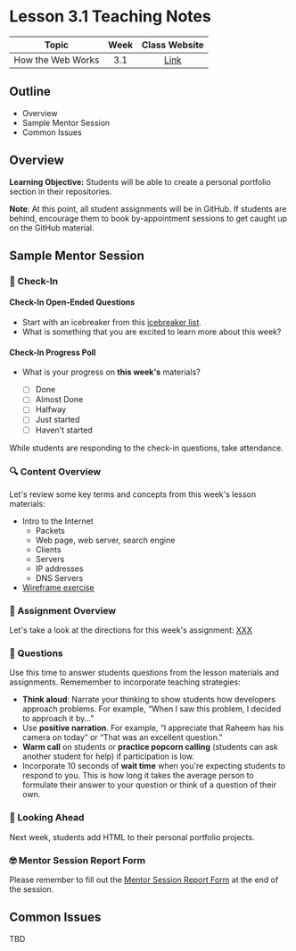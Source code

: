 # Lesson 3.1 Teaching Notes 

| **Topic** | **Week** | **Class Website** |
| :---: | :---: | :---: |
| How the Web Works | 3.1 | [Link](https://learn.codethedream.org/dorado-lesson-3-1/) |

## Outline 
- Overview
- Sample Mentor Session
- Common Issues

## Overview 

**Learning Objective:** Students will be able to create a personal portfolio section in their repositories. 

**Note**: At this point, all student assignments will be in GitHub. If students are behind, encourage them to book by-appointment sessions to get caught up on the GitHub material. 

## Sample Mentor Session 

### :wave: Check-In

#### Check-In Open-Ended Questions 

- Start with an icebreaker from this [icebreaker list](https://docs.google.com/document/d/1WbwKn8B5GfRueq7Zbw0zx_k15aqyIqIs23i_WHI-pPI/edit?usp=sharing). 
- What is something that you are excited to learn more about this week? 

#### Check-In Progress Poll 

- What is your progress on **this week's** materials?

  - [ ] Done
  - [ ] Almost Done
  - [ ] Halfway
  - [ ] Just started
  - [ ] Haven't started

While students are responding to the check-in questions, take attendance. 

### :mag: Content Overview 

Let's review some key terms and concepts from this week's lesson materials: 
 
- Intro to the Internet 
  - Packets 
  - Web page, web server, search engine 
  - Clients 
  - Servers
  - IP addresses 
  - DNS Servers 
- [Wireframe exercise](https://learn.codethedream.org/intro-to-programming-wireframe-exercise/)

### :notebook: Assignment Overview

Let's take a look at the directions for this week's assignment: [XXX](XXX)

### :thinking: Questions 

Use this time to answer students questions from the lesson materials and assignments. Rememember to incorporate teaching strategies: 

  - **Think aloud**: Narrate your thinking to show students how developers approach problems. For example, “When I saw this problem, I decided to approach it by…”
  - Use **positive narration**. For example, “I appreciate that Raheem has his camera on today” or “That was an excellent question."
  - **Warm call** on students or **practice popcorn calling** (students can ask another student for help) if participation is low.
  - Incorporate 10 seconds of **wait time** when you're expecting students to respond to you. This is how long it takes the average person to formulate their answer to your question or think of a question of their own. 


### :telescope: Looking Ahead 

Next week, students add HTML to their personal portfolio projects.  

### :nerd_face: Mentor Session Report Form 

Please remember to fill out the [Mentor Session Report Form](https://airtable.com/shrp0jjRtoMyTXRzh) at the end of the session.

## Common Issues 

TBD
